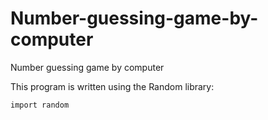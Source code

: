 # Number-guessing-game-by-computer
Number guessing game by computer

This program is written using the Random library:

    import random
